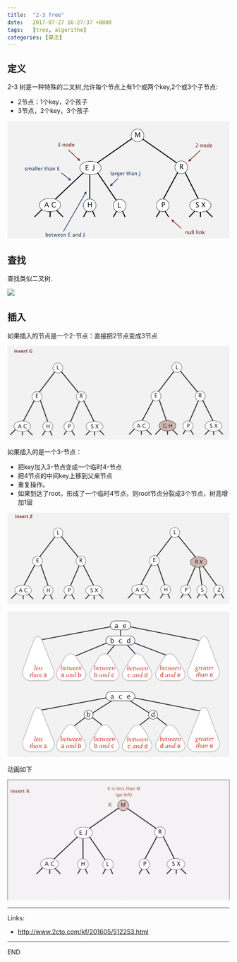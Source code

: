 ```yaml
---
title:  "2-3 Tree"
date:   2017-07-27 16:27:37 +0000
tags:   [tree, algorithm]
categories: [算法]
---
```

## 定义
2-3 树是一种特殊的二叉树,允许每个节点上有1个或两个key,2个或3个子节点:
- 2节点：1个key，2个孩子
- 3节点，2个key，3个孩子

![](./resources/2017-07-27-2-3-tree/23tree.png)

## 查找
查找类似二叉树.

![](./resources/2017-07-27-2-3-tree/search.png)

## 插入
如果插入的节点是一个2-节点：直接把2节点变成3节点

![](./resources/2017-07-27-2-3-tree/insert1.png)

如果插入的是一个3-节点：
- 把key加入3-节点变成一个临时4-节点
- 把4节点的中间key上移到父亲节点
- 重复操作。
- 如果到达了root，形成了一个临时4节点，则root节点分裂成3个节点，树高增加1层


![](./resources/2017-07-27-2-3-tree/insert2.png)

![](./resources/2017-07-27-2-3-tree/insert2-1.png)

动画如下

![](./resources/2017-07-27-2-3-tree/insert2.gif)

---
Links:
- http://www.2cto.com/kf/201605/512253.html

---
END
